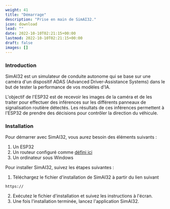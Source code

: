 ```yaml
---
weight: 41
title: "Démarrage"
description: "Prise en main de SimAI32."
icon: download
lead: ""
date: 2022-10-10T02:21:15+00:00
lastmod: 2022-10-10T02:21:15+00:00
draft: false
images: []
---
```


### Introduction

SimAI32 est un simulateur de conduite autonome qui se base sur une caméra d'un dispositif ADAS (Advanced Driver-Assistance Systems) dans le but de tester la performance de vos modèles d'IA.

L'objectif de l'ESP32 est de recevoir les images de la caméra et de les traiter pour effectuer des inférences sur les différents panneaux de signalisation routière détectés. Les résultats de ces inférences permettent à l'ESP32 de prendre des décisions pour contrôler la direction du véhicule.

### Installation

Pour démarrer avec SimAI32, vous aurez besoin des éléments suivants :

1. Un ESP32
2. Un routeur configuré comme [défini ici](/docs/esp32/networking)
3. Un ordinateur sous Windows

Pour installer SimAI32, suivez les étapes suivantes :

1. Téléchargez le fichier d'installation de SimAI32 à partir du lien suivant 
```shell
https://
```
2. Exécutez le fichier d'installation et suivez les instructions à l'écran.
3. Une fois l'installation terminée, lancez l'application SimAI32.